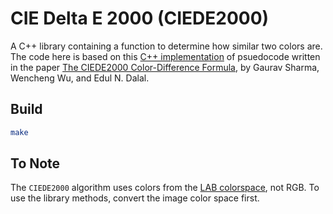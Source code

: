 # CIE Delta E 2000 (CIEDE2000)

A C++ library containing a function to determine how similar two colors are.
The code here is based on this [C++ implementation](https://github.com/gfiumara/CIEDE2000)
of psuedocode written in the paper
[The CIEDE2000 Color-Difference Formula](http://www.ece.rochester.edu/~gsharma/ciede2000/),
by Gaurav Sharma, Wencheng Wu, and Edul N. Dalal.

## Build

```bash
make
```

## To Note
The `CIEDE2000` algorithm uses colors from the 
[LAB colorspace](http://en.wikipedia.org/wiki/Lab_color_space), not RGB.
To use the library methods, convert the image color space first.
